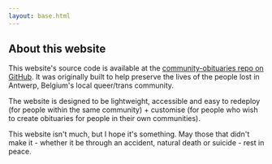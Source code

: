 ```yaml
---
layout: base.html
---
```

## About this website
This website's source code is available at the  [community-obituaries repo on GitHub](https://github.com/Denperidge/community-obituaries). It was originally built to help preserve the lives of the people lost in Antwerp, Belgium's local queer/trans community.

The website is designed to be lightweight, accessible and easy to redeploy (for people within the same community) + customise (for people who wish to create obituaries for people in their own communities).

This website isn't much, but I hope it's something. May those that didn't make it - whether it be through an accident, natural death or suicide - rest in peace.
